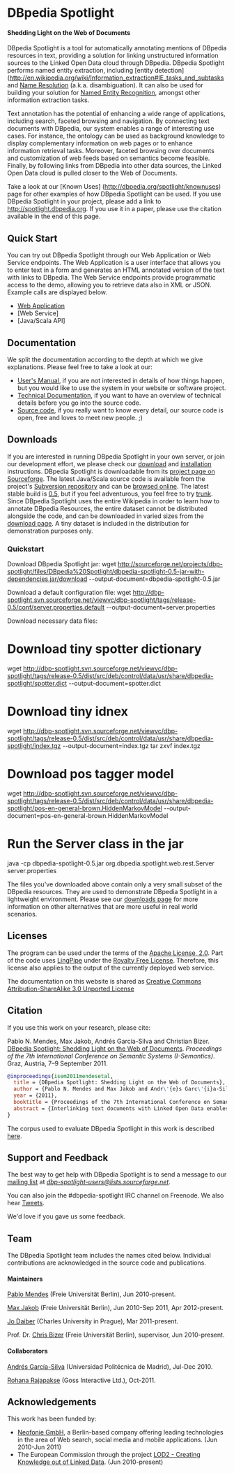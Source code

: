# DBpedia Spotlight
#### Shedding Light on the Web of Documents

DBpedia Spotlight is a tool for automatically annotating mentions of DBpedia resources in text, providing a solution for linking unstructured information sources to the Linked Open Data cloud through DBpedia. DBpedia Spotlight performs named entity extraction, including [entity detection](http://en.wikipedia.org/wiki/Information_extraction#IE_tasks_and_subtasks and [Name Resolution](http://en.wikipedia.org/wiki/Name_resolution#Name_resolution_in_semantics_and_text_extraction) (a.k.a. disambiguation). It can also be used for building your solution for [Named Entity Recognition](http://en.wikipedia.org/wiki/Named_entity_recognition), amongst other information extraction tasks.

Text annotation has the potential of enhancing a wide range of applications, including search, faceted browsing and navigation. By connecting text documents with DBpedia, our system enables a range of interesting use cases. For instance, the ontology can be used as background knowledge to display complementary information on web pages or to enhance information retrieval tasks. Moreover, faceted browsing over documents and customization of web feeds based on semantics become feasible. Finally, by following links from DBpedia into other data sources, the Linked Open Data cloud is pulled closer to the Web of Documents.

Take a look at our [Known Uses] (http://dbpedia.org/spotlight/knownuses) page for other examples of how DBpedia Spotlight can be used. If you use DBpedia Spotlight in your project, please add a link to http://spotlight.dbpedia.org. If you use it in a paper, please use the citation available in the end of this page.

## Quick Start
You can try out DBpedia Spotlight through our Web Application or Web Service endpoints. The Web Application is a user interface that allows you to enter text in a form and generates an HTML annotated version of the text with links to DBpedia. The Web Service endpoints provide programmatic access to the demo, allowing you to retrieve data also in XML or JSON. Example calls are displayed below.

  * [Web Application](http://spotlight.dbpedia.org/demo/)
  * [Web Service]
  * [Java/Scala API] 

## Documentation

We split the documentation according to the depth at which we give explanations. Please feel free to take a look at our:
  * [User's Manual](http://dbpedia.org/spotlight/usersmanual), if you are not interested in details of how things happen, but you would like to use the system in your website or software project.
  * [Technical Documentation](http://dbpedia.org/spotlight/technicaldocumentation), if you want to have an overview of technical details before you go into the source code.
  * [Source code](http://sourceforge.net/projects/dbp-spotlight/), if you really want to know every detail, our source code is open, free and loves to meet new people. ;)


## Downloads

If you are interested in running DBpedia Spotlight in your own server, or join our development effort, we please check our [download](http://dbpedia.org/spotlight/downloads) and [installation](http://dbpedia.org/spotlight/installation) instructions. DBpedia Spotlight is downloadable from its [project page on Sourceforge](http://sourceforge.net/projects/dbp-spotlight/). The latest Java/Scala source code is available from the project's [Subversion repository](https://sourceforge.net/scm/?type=svn&group_id=399595) and can be [browsed online](http://dbp-spotlight.svn.sourceforge.net/viewvc/dbp-spotlight/). The latest stable build is [0.5](http://dbp-spotlight.svn.sourceforge.net/viewvc/dbp-spotlight/tags/release-0.5/), but if you feel adventurous, you feel free to try [trunk](http://dbp-spotlight.svn.sourceforge.net/viewvc/dbp-spotlight/trunk). Since DBpedia Spotlight uses the entire Wikipedia in order to learn how to annotate DBpedia Resources, the entire dataset cannot be distributed alongside the code, and can be downloaded in varied sizes from the [download page](http://dbpedia.org/spotlight/downloads). A tiny dataset is included in the distribution for demonstration purposes only.

### Quickstart

Download DBpedia Spotlight jar:
  wget http://sourceforge.net/projects/dbp-spotlight/files/DBpedia%20Spotlight/dbpedia-spotlight-0.5-jar-with-dependencies.jar/download --output-document=dbpedia-spotlight-0.5.jar

Download a default configuration file:
  wget http://dbp-spotlight.svn.sourceforge.net/viewvc/dbp-spotlight/tags/release-0.5/conf/server.properties.default --output-document=server.properties

Download necessary data files:
  # Download tiny spotter dictionary
  wget http://dbp-spotlight.svn.sourceforge.net/viewvc/dbp-spotlight/tags/release-0.5/dist/src/deb/control/data/usr/share/dbpedia-spotlight/spotter.dict --output-document=spotter.dict
  # Download tiny idnex
  wget http://dbp-spotlight.svn.sourceforge.net/viewvc/dbp-spotlight/tags/release-0.5/dist/src/deb/control/data/usr/share/dbpedia-spotlight/index.tgz --output-document=index.tgz
  tar zxvf index.tgz
  # Download pos tagger model
  wget http://dbp-spotlight.svn.sourceforge.net/viewvc/dbp-spotlight/tags/release-0.5/dist/src/deb/control/data/usr/share/dbpedia-spotlight/pos-en-general-brown.HiddenMarkovModel --output-document=pos-en-general-brown.HiddenMarkovModel
  # Run the Server class in the jar
  java -cp dbpedia-spotlight-0.5.jar org.dbpedia.spotlight.web.rest.Server server.properties

The files you've downloaded above contain only a very small subset of the DBpedia resources. They are used to demonstrate DBpedia Spotlight in a lightweight environment. Please see our [downloads page](http://dbpedia.org/spotlight/downloads) for more information on other alternatives that are more useful in real world scenarios.

## Licenses

The program can be used under the terms of the [Apache License, 2.0](http://www.apache.org/licenses/LICENSE-2.0.html).
Part of the code uses [LingPipe](http://alias-i.com/lingpipe/) under the [Royalty Free License](http://alias-i.com/lingpipe/licenses/lingpipe-license-1.txt). Therefore, this license also applies to the output of the currently deployed web service.

The documentation on this website is shared as [Creative Commons Attribution-ShareAlike 3.0 Unported License](http://en.wikipedia.org/wiki/Wikipedia:Text_of_Creative_Commons_Attribution-ShareAlike_3.0_Unported_License)

## Citation

If you use this work on your research, please cite:

Pablo N. Mendes, Max Jakob, Andrés García-Silva and Christian Bizer. [DBpedia Spotlight: Shedding Light on the Web of Documents](http://www.wiwiss.fu-berlin.de/en/institute/pwo/bizer/research/publications/Mendes-Jakob-GarciaSilva-Bizer-DBpediaSpotlight-ISEM2011.pdf). *Proceedings of the 7th International Conference on Semantic Systems (I-Semantics)*. Graz, Austria, 7–9 September 2011. 

```bibtex
@inproceedings{isem2011mendesetal,
  title = {DBpedia Spotlight: Shedding Light on the Web of Documents},
  author = {Pablo N. Mendes and Max Jakob and Andr\'{e}s Garc\'{i}a-Silva and Christian Bizer},
  year = {2011},
  booktitle = {Proceedings of the 7th International Conference on Semantic Systems (I-Semantics)},
  abstract = {Interlinking text documents with Linked Open Data enables the Web of Data to be used as background knowledge within document-oriented applications such as search and faceted browsing. As a step towards interconnecting the Web of Documents with the Web of Data, we developed DBpedia Spotlight, a system for automatically annotating text documents with DBpedia URIs. DBpedia Spotlight allows users to configure the annotations to their specific needs through the DBpedia Ontology and quality measures such as prominence, topical pertinence, contextual ambiguity and disambiguation confidence. We compare our approach with the state of the art in disambiguation, and evaluate our results in light of three baselines and six publicly available annotation systems, demonstrating the competitiveness of our system. DBpedia Spotlight is shared as open source and deployed as a Web Service freely available for public use.}
}
```

The corpus used to evaluate DBpedia Spotlight in this work is described [here](http://wiki.dbpedia.org/spotlight/evaluation).

## Support and Feedback
The best way to get help with DBpedia Spotlight is to send a message to our [mailing list](https://lists.sourceforge.net/mailman/listinfo/dbp-spotlight-users) at *dbp-spotlight-users@lists.sourceforge.net*.

You can also join the #dbpedia-spotlight IRC channel on Freenode. We also hear [Tweets](http://search.twitter.com/search.atom?q=+dbpedia+spotlight).

We'd love if you gave us some feedback.



## Team

The DBpedia Spotlight team includes the names cited below. Individual contributions are acknowledged in the source code and publications.

#### Maintainers
[Pablo Mendes](http://www.wiwiss.fu-berlin.de/en/institute/pwo/bizer/team/MendesPablo.html) (Freie Universität Berlin), Jun 2010-present.

[Max Jakob](http://www.wiwiss.fu-berlin.de/en/institute/pwo/bizer/team/JakobMax.html) (Freie Universität Berlin), Jun 2010-Sep 2011, Apr 2012-present.

[Jo Daiber](http://jodaiber.de/) (Charles University in Prague), Mar 2011-present.

Prof. Dr. [Chris Bizer](http://www.wiwiss.fu-berlin.de/en/institute/pwo/bizer/team/BizerChristian.html) (Freie Universität Berlin),  supervisor, Jun 2010-present.

#### Collaborators
[Andrés García-Silva](http://grafias.dia.fi.upm.es/Sem4Tags/about.html) (Universidad Politécnica de Madrid), Jul-Dec 2010.

[Rohana Rajapakse](http://www.linkedin.com/pub/rohana-rajapakse/3/9a1/8) (Goss Interactive Ltd.), Oct-2011.


## Acknowledgements

This work has been funded by:
  * [Neofonie GmbH](http://www.neofonie.de/), a Berlin-based company offering leading technologies in the area of Web search, social media and mobile applications. (Jun 2010-Jun 2011)
  * The European Commission through the project [LOD2 - Creating Knowledge out of Linked Data](http://lod2.eu/). (Jun 2010-present)
